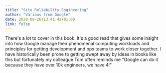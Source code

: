 ```yaml
---
title: "Site Reliability Engineering"
author: "Various from Google"
date: 2020-08-26T13:41:42+01:00
link: false
---
```


There's a lot to cover in this book. It's a good read that gives some insight into how Google manage their phenomenal computing workloads and principles for getting development and ops teams to work closer together. I have historically been prone to getting swept away by ideas in books like this but fortunately my colleague Tom often reminds me "Google can do it because they have over 10k engineers, we have 4!"
